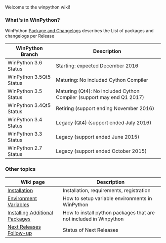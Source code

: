 Welcome to the winpython wiki!
### What's in WinPython?

WinPython [Package and Changelogs](https://github.com/winpython/winpython/tree/master/changelogs) describes the List of packages and changelogs per Release

WinPython Branch | Description
----------|------------
WinPython 3.6 Status | Starting: expected December 2016  
WinPython 3.5Qt5 Status | Maturing: No included Cython Compiler
WinPython 3.5 Status | Maturing (Qt4): No included Cython Compiler (support may end Q1 2017)
WinPython 3.4Qt5 Status | Retiring (support ending November 2016) 
WinPython 3.4 Status | Legacy (Qt4) (support ended July 2016)
WinPython 3.3 Status | Legacy (support ended June 2015)
WinPython 2.7 Status | Legacy (support ended October 2015)

### Other topics

Wiki page | Description
----------|------------
[Installation](Installation) | Installation, requirements, registration
[Environment Variables](Environment) | How to setup variable environments in WinPython
[Installing Additional Packages](Installing-Additional-Packages) | How to install python packages that are not included in Winpython
[Next Releases Follow-up](https://github.com/winpython/winpython/milestones) | Status of Next Releases